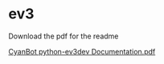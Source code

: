 # ev3
Download the pdf for the readme

[CyanBot python-ev3dev Documentation.pdf](https://github.com/CyanCheetah/ev3/files/10949756/CyanBot.python-ev3dev.Documentation.pdf)
